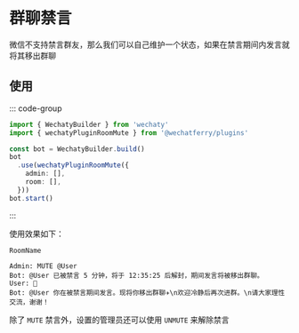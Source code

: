 # 群聊禁言

微信不支持禁言群友，那么我们可以自己维护一个状态，如果在禁言期间内发言就将其移出群聊

## 使用

::: code-group
```ts twoslash [bot.ts]
import { WechatyBuilder } from 'wechaty'
import { wechatyPluginRoomMute } from '@wechatferry/plugins'

const bot = WechatyBuilder.build()
bot
  .use(wechatyPluginRoomMute({
    admin: [],
    room: [],
  }))
bot.start()
```
:::

使用效果如下：

```
RoomName

Admin: MUTE @User
Bot: @User 已被禁言 5 分钟，将于 12:35:25 后解封，期间发言将被移出群聊。
User: 🤡
Bot: @User 你在被禁言期间发言。现将你移出群聊✈️\n欢迎冷静后再次进群。\n请大家理性交流，谢谢！
```

除了 `MUTE` 禁言外，设置的管理员还可以使用 `UNMUTE` 来解除禁言
